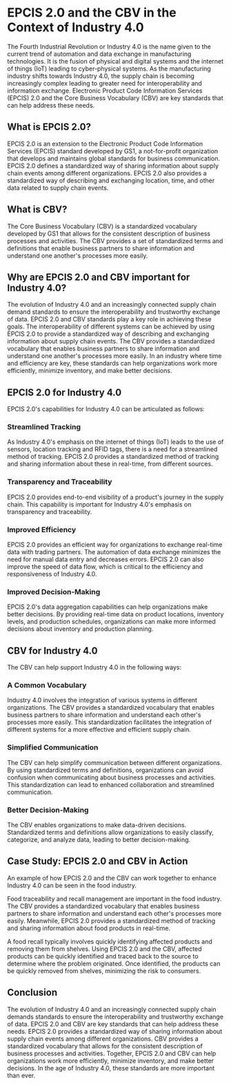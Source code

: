 # EPCIS 2.0 and the CBV in the Context of Industry 4.0

The Fourth Industrial Revolution or Industry 4.0 is the name given to the current trend of automation and data exchange in manufacturing technologies. It is the fusion of physical and digital systems and the internet of things (IoT) leading to cyber-physical systems. As the manufacturing industry shifts towards Industry 4.0, the supply chain is becoming increasingly complex leading to greater need for interoperability and information exchange. Electronic Product Code Information Services (EPCIS) 2.0 and the Core Business Vocabulary (CBV) are key standards that can help address these needs.

## What is EPCIS 2.0?

EPCIS 2.0 is an extension to the Electronic Product Code Information Services (EPCIS) standard developed by GS1, a not-for-profit organization that develops and maintains global standards for business communication. EPCIS 2.0 defines a standardized way of sharing information about supply chain events among different organizations. EPCIS 2.0 also provides a standardized way of describing and exchanging location, time, and other data related to supply chain events.

## What is CBV?

The Core Business Vocabulary (CBV) is a standardized vocabulary developed by GS1 that allows for the consistent description of business processes and activities. The CBV provides a set of standardized terms and definitions that enable business partners to share information and understand one another's processes more easily. 

## Why are EPCIS 2.0 and CBV important for Industry 4.0?

The evolution of Industry 4.0 and an increasingly connected supply chain demand standards to ensure the interoperability and trustworthy exchange of data. EPCIS 2.0 and CBV standards play a key role in achieving these goals. The interoperability of different systems can be achieved by using EPCIS 2.0 to provide a standardized way of describing and exchanging information about supply chain events. The CBV provides a standardized vocabulary that enables business partners to share information and understand one another's processes more easily. In an industry where time and efficiency are key, these standards can help organizations work more efficiently, minimize inventory, and make better decisions.

## EPCIS 2.0 for Industry 4.0

EPCIS 2.0's capabilities for Industry 4.0 can be articulated as follows:

### Streamlined Tracking

As Industry 4.0's emphasis on the internet of things (IoT) leads to the use of sensors, location tracking and RFID tags, there is a need for a streamlined method of tracking. EPCIS 2.0 provides a standardized method of tracking and sharing information about these in real-time, from different sources.

### Transparency and Traceability 

EPCIS 2.0 provides end-to-end visibility of a product's journey in the supply chain. This capability is important for Industry 4.0's emphasis on transparency and traceability.

### Improved Efficiency 

EPCIS 2.0 provides an efficient way for organizations to exchange real-time data with trading partners. The automation of data exchange minimizes the need for manual data entry and decreases errors. EPCIS 2.0 can also improve the speed of data flow, which is critical to the efficiency and responsiveness of Industry 4.0.

### Improved Decision-Making

EPCIS 2.0's data aggregation capabilities can help organizations make better decisions. By providing real-time data on product locations, inventory levels, and production schedules, organizations can make more informed decisions about inventory and production planning. 

## CBV for Industry 4.0

The CBV can help support Industry 4.0 in the following ways:

### A Common Vocabulary

Industry 4.0 involves the integration of various systems in different organizations. The CBV provides a standardized vocabulary that enables business partners to share information and understand each other's processes more easily. This standardization facilitates the integration of different systems for a more effective and efficient supply chain.

### Simplified Communication

The CBV can help simplify communication between different organizations. By using standardized terms and definitions, organizations can avoid confusion when communicating about business processes and activities. This standardization can lead to enhanced collaboration and streamlined communication.

### Better Decision-Making

The CBV enables organizations to make data-driven decisions. Standardized terms and definitions allow organizations to easily classify, categorize, and analyze data, leading to better decision-making.

## Case Study: EPCIS 2.0 and CBV in Action

An example of how EPCIS 2.0 and the CBV can work together to enhance Industry 4.0 can be seen in the food industry. 

Food traceability and recall management are important in the food industry. The CBV provides a standardized vocabulary that enables business partners to share information and understand each other's processes more easily. Meanwhile, EPCIS 2.0 provides a standardized method of tracking and sharing information about food products in real-time.

A food recall typically involves quickly identifying affected products and removing them from shelves. Using EPCIS 2.0 and the CBV, affected products can be quickly identified and traced back to the source to determine where the problem originated. Once identified, the products can be quickly removed from shelves, minimizing the risk to consumers.

## Conclusion

The evolution of Industry 4.0 and an increasingly connected supply chain demands standards to ensure the interoperability and trustworthy exchange of data. EPCIS 2.0 and CBV are key standards that can help address these needs. EPCIS 2.0 provides a standardized way of sharing information about supply chain events among different organizations. CBV provides a standardized vocabulary that allows for the consistent description of business processes and activities. Together, EPCIS 2.0 and CBV can help organizations work more efficiently, minimize inventory, and make better decisions. In the age of Industry 4.0, these standards are more important than ever.

